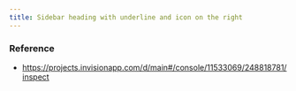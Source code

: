 ```yaml
---
title: Sidebar heading with underline and icon on the right
---
```


### Reference

* https://projects.invisionapp.com/d/main#/console/11533069/248818781/inspect